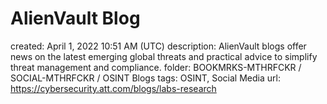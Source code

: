 # AlienVault Blog

created: April 1, 2022 10:51 AM (UTC)
description: AlienVault blogs offer news on the latest emerging global threats and practical advice to simplify threat management and compliance.
folder: BOOKMRKS-MTHRFCKR / SOCIAL-MTHRFCKR / OSINT Blogs
tags: OSINT, Social Media
url: https://cybersecurity.att.com/blogs/labs-research
